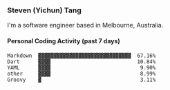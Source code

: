 ### Steven (Yichun) Tang

I'm a software engineer based in Melbourne, Australia.

#### Personal Coding Activity (past 7 days)
```
Markdown  ▓▓▓▓▓▓▓▓▓▓▓▓▓▓▓▓▓▓▓▓▓▓▓▓▓▓▓▓▓▓  67.16%
Dart      ▓▓▓▓                            10.84%
YAML      ▓▓▓▓                             9.90%
other     ▓▓▓▓                             8.99%
Groovy    ▓                                3.11%
```
